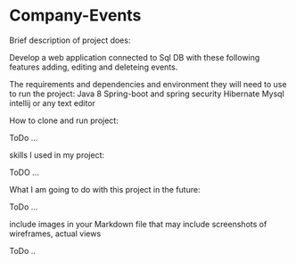 # Company-Events

Brief description of  project does:

Develop a web application connected to Sql DB with these following features adding, editing and deleteing events. 

The requirements and dependencies and environment they will need to use to run the project:
Java 8
Spring-boot and spring security 
Hibernate
Mysql
intellij or any text editor 

How to clone and run project:
 
ToDo ...

skills I used in my project:
 
 ToDO ...
 
 What I am going to do with this project in the future:
 
 ToDo ...
 
 include images in your Markdown file that may include screenshots of wireframes, actual views
 
 ToDo .. 
